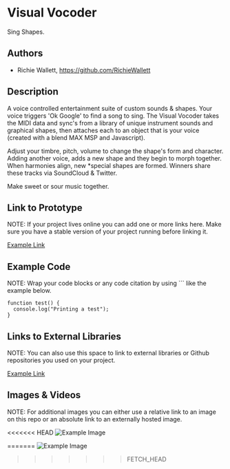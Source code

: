 # Visual Vocoder
Sing Shapes.

## Authors
- Richie Wallett, https://github.com/RichieWallett

## Description
A voice controlled entertainment suite of custom sounds & shapes. Your voice triggers 'Ok Google' to find a song to sing. The Visual Vocoder takes the MIDI data and sync's from a library of unique instrument sounds and graphical shapes, then attaches each to an object that is your voice (created with a blend MAX MSP and Javascript). 

Adjust your timbre, pitch, volume to change the shape's form and character. Adding another voice, adds a new shape and they begin to morph together. When harmonies align, new *special shapes are formed. Winners share these tracks via SoundCloud & Twitter.

Make sweet or sour music together.

## Link to Prototype
NOTE: If your project lives online you can add one or more links here. Make sure you have a stable version of your project running before linking it.

[Example Link](http://www.google.com "Example Link")

## Example Code
NOTE: Wrap your code blocks or any code citation by using ``` like the example below.
```
function test() {
  console.log("Printing a test");
}
```
## Links to External Libraries
 NOTE: You can also use this space to link to external libraries or Github repositories you used on your project.

[Example Link](http://www.google.com "Example Link")

## Images & Videos
NOTE: For additional images you can either use a relative link to an image on this repo or an absolute link to an externally hosted image.

<<<<<<< HEAD
![Example Image](../project_images/cover.jpg?raw=true "Example Image")


=======
![Example Image](http://www.graphicboutique.co.uk/lab/images/cover.jpg?raw=true "Example Image")
>>>>>>> FETCH_HEAD
